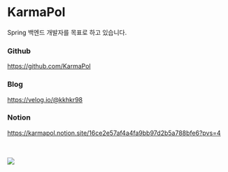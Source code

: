 

# KarmaPol 
Spring 백엔드 개발자를 목표로 하고 있습니다.


### Github

https://github.com/KarmaPol

### Blog

https://velog.io/@kkhkr98

### Notion

https://karmapol.notion.site/16ce2e57af4a4fa9bb97d2b5a788bfe6?pvs=4

<br/>   
<br/>   
<img src="https://github-readme-stats.vercel.app/api/top-langs/?username=KarmaPol&layout=compact" />
</div>
